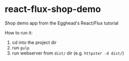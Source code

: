 react-flux-shop-demo
====================

Shop demo app from the Egghead's React/Flux tutorial

How to run it:
1. cd into the project dir
2. run `gulp`
3. run webserver from `dist/` dir (e.g. `httpster -d dist/`)
